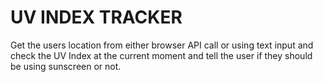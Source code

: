 # UV INDEX TRACKER

Get the users location from either browser API call or using text input and check the UV Index at the current moment and tell the user if they should be using sunscreen or not.
